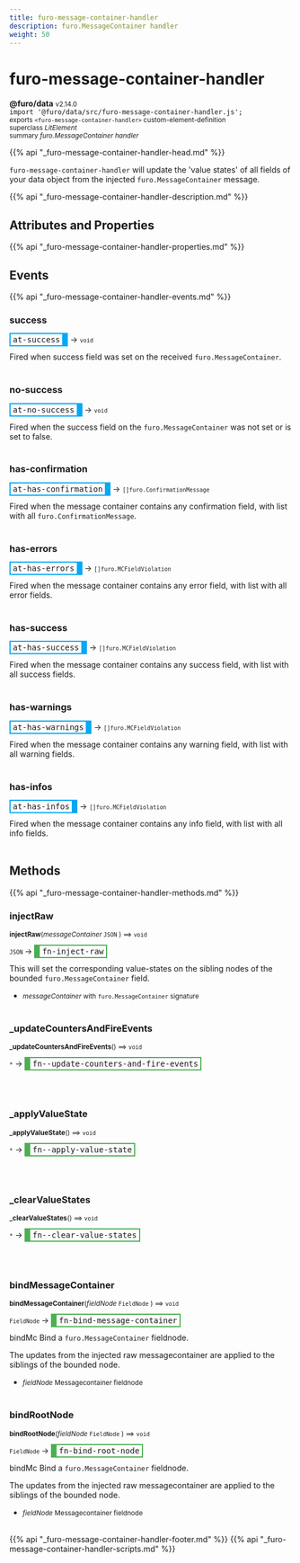 ```yaml
---
title: furo-message-container-handler
description: furo.MessageContainer handler
weight: 50
---
```


# furo-message-container-handler
**@furo/data** <small>v2.14.0</small>
<br>`import '@furo/data/src/furo-message-container-handler.js';`<small>
<br>exports `<furo-message-container-handler>` custom-element-definition
<br>superclass *LitElement*</small>
<br><small>summary *furo.MessageContainer handler*</small>

{{% api "_furo-message-container-handler-head.md" %}}

`furo-message-container-handler`
 will update the 'value states' of all fields of your data object from the injected `furo.MessageContainer` message.

{{% api "_furo-message-container-handler-description.md" %}}


## Attributes and Properties
{{% api "_furo-message-container-handler-properties.md" %}}










## Events
{{% api "_furo-message-container-handler-events.md" %}}

### **success**
<span  style="border-width:2px 10px 2px 2px; border-style: solid;border-color:  rgb(2, 168, 244);font-family:monospace; padding:2px 4px;">at-success</span>
→ <small>`void`</small>

Fired when success field was set on the received `furo.MessageContainer`.
<br><br>
### **no-success**
<span  style="border-width:2px 10px 2px 2px; border-style: solid;border-color:  rgb(2, 168, 244);font-family:monospace; padding:2px 4px;">at-no-success</span>
→ <small>`void`</small>

Fired when the success field on the `furo.MessageContainer` was not set or is set to false.
<br><br>
### **has-confirmation**
<span  style="border-width:2px 10px 2px 2px; border-style: solid;border-color:  rgb(2, 168, 244);font-family:monospace; padding:2px 4px;">at-has-confirmation</span>
→ <small>`[]furo.ConfirmationMessage`</small>

Fired when the message container contains any confirmation field, with list with all `furo.ConfirmationMessage`.
<br><br>
### **has-errors**
<span  style="border-width:2px 10px 2px 2px; border-style: solid;border-color:  rgb(2, 168, 244);font-family:monospace; padding:2px 4px;">at-has-errors</span>
→ <small>`[]furo.MCFieldViolation`</small>

Fired when the message container contains any error field, with list with all error fields.
<br><br>
### **has-success**
<span  style="border-width:2px 10px 2px 2px; border-style: solid;border-color:  rgb(2, 168, 244);font-family:monospace; padding:2px 4px;">at-has-success</span>
→ <small>`[]furo.MCFieldViolation`</small>

Fired when the message container contains any success field, with list with all success fields.
<br><br>
### **has-warnings**
<span  style="border-width:2px 10px 2px 2px; border-style: solid;border-color:  rgb(2, 168, 244);font-family:monospace; padding:2px 4px;">at-has-warnings</span>
→ <small>`[]furo.MCFieldViolation`</small>

Fired when the message container contains any warning field, with list with all warning fields.
<br><br>
### **has-infos**
<span  style="border-width:2px 10px 2px 2px; border-style: solid;border-color:  rgb(2, 168, 244);font-family:monospace; padding:2px 4px;">at-has-infos</span>
→ <small>`[]furo.MCFieldViolation`</small>

Fired when the message container contains any info field, with list with all info fields.
<br><br>

## Methods
{{% api "_furo-message-container-handler-methods.md" %}}


### **injectRaw**
<small>**injectRaw**(*messageContainer* `JSON` ) ⟹ `void`</small>

<small>`JSON` </small> →
<span  style="border-width:2px 2px 2px 10px; border-style: solid;border-color:  rgb(76, 175, 80);font-family:monospace; padding:2px 4px;">fn-inject-raw</span>

This will set the corresponding value-states on the sibling nodes of the bounded `furo.MessageContainer` field.

- <small>*messageContainer* with `furo.MessageContainer` signature</small>
<br><br>

### **_updateCountersAndFireEvents**
<small>**_updateCountersAndFireEvents**() ⟹ `void`</small>

<small>`*`</small> →
<span  style="border-width:2px 2px 2px 10px; border-style: solid;border-color:  rgb(76, 175, 80);font-family:monospace; padding:2px 4px;">fn--update-counters-and-fire-events</span>



<br><br>

### **_applyValueState**
<small>**_applyValueState**() ⟹ `void`</small>

<small>`*`</small> →
<span  style="border-width:2px 2px 2px 10px; border-style: solid;border-color:  rgb(76, 175, 80);font-family:monospace; padding:2px 4px;">fn--apply-value-state</span>



<br><br>

### **_clearValueStates**
<small>**_clearValueStates**() ⟹ `void`</small>

<small>`*`</small> →
<span  style="border-width:2px 2px 2px 10px; border-style: solid;border-color:  rgb(76, 175, 80);font-family:monospace; padding:2px 4px;">fn--clear-value-states</span>



<br><br>

### **bindMessageContainer**
<small>**bindMessageContainer**(*fieldNode* `FieldNode` ) ⟹ `void`</small>

<small>`FieldNode` </small> →
<span  style="border-width:2px 2px 2px 10px; border-style: solid;border-color:  rgb(76, 175, 80);font-family:monospace; padding:2px 4px;">fn-bind-message-container</span>

bindMc Bind a `furo.MessageContainer` fieldnode.

The updates from the injected raw messagecontainer are applied to the siblings of the bounded node.

- <small>*fieldNode* Messagecontainer fieldnode</small>
<br><br>

### **bindRootNode**
<small>**bindRootNode**(*fieldNode* `FieldNode` ) ⟹ `void`</small>

<small>`FieldNode` </small> →
<span  style="border-width:2px 2px 2px 10px; border-style: solid;border-color:  rgb(76, 175, 80);font-family:monospace; padding:2px 4px;">fn-bind-root-node</span>

bindMc Bind a `furo.MessageContainer` fieldnode.

The updates from the injected raw messagecontainer are applied to the siblings of the bounded node.

- <small>*fieldNode* Messagecontainer fieldnode</small>
<br><br>






{{% api "_furo-message-container-handler-footer.md" %}}
{{% api "_furo-message-container-handler-scripts.md" %}}
